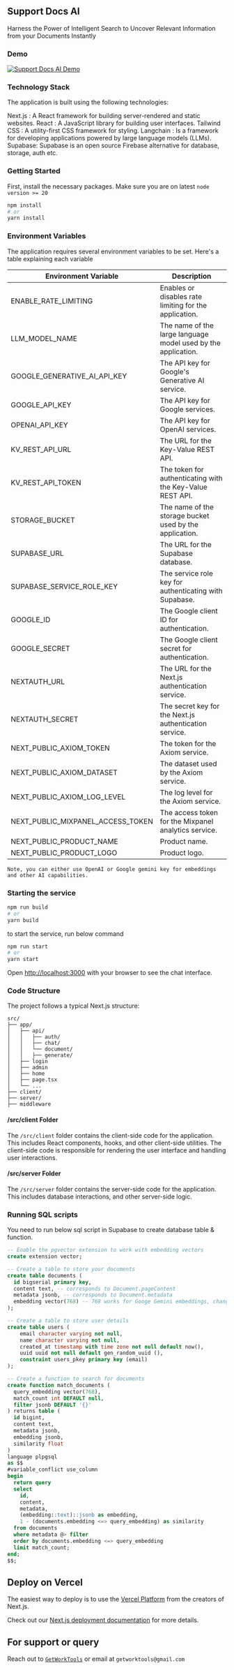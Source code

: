 ## Support Docs AI

Harness the Power of Intelligent Search to Uncover Relevant Information from your Documents Instantly

### Demo
[![Support Docs AI Demo](https://img.youtube.com/vi/Zjk71esceU0/0.jpg)](https://www.youtube.com/watch?v=Zjk71esceU0)

### Technology Stack
The application is built using the following technologies:

Next.js : A React framework for building server-rendered and static websites.
React : A JavaScript library for building user interfaces.
Tailwind CSS : A utility-first CSS framework for styling.
Langchain : Is a framework for developing applications powered by large language models (LLMs).
Supabase: Supabase is an open source Firebase alternative for database, storage, auth etc.

### Getting Started

First, install the necessary packages. Make sure you are on latest `node version >= 20`

```bash
npm install
# or
yarn install
```

### Environment Variables
The application requires several environment variables to be set. Here's a table explaining each variable

| Environment Variable                     | Description                                                   |
|------------------------------------------|---------------------------------------------------------------|
| ENABLE_RATE_LIMITING                     | Enables or disables rate limiting for the application.        |
| LLM_MODEL_NAME                           | The name of the large language model used by the application. |
| GOOGLE_GENERATIVE_AI_API_KEY             | The API key for Google's Generative AI service.              |
| GOOGLE_API_KEY                           | The API key for Google services.                              |
| OPENAI_API_KEY                           | The API key for OpenAI services.                              |
| KV_REST_API_URL                          | The URL for the Key-Value REST API.                          |
| KV_REST_API_TOKEN                        | The token for authenticating with the Key-Value REST API.    |
| STORAGE_BUCKET                           | The name of the storage bucket used by the application.       |
| SUPABASE_URL                             | The URL for the Supabase database.                            |
| SUPABASE_SERVICE_ROLE_KEY                | The service role key for authenticating with Supabase.        |
| GOOGLE_ID                                | The Google client ID for authentication.                      |
| GOOGLE_SECRET                            | The Google client secret for authentication.                  |
| NEXTAUTH_URL                             | The URL for the Next.js authentication service.              |
| NEXTAUTH_SECRET                          | The secret key for the Next.js authentication service.        |
| NEXT_PUBLIC_AXIOM_TOKEN                  | The token for the Axiom service.                              |
| NEXT_PUBLIC_AXIOM_DATASET                | The dataset used by the Axiom service.                        |
| NEXT_PUBLIC_AXIOM_LOG_LEVEL              | The log level for the Axiom service.                          |
| NEXT_PUBLIC_MIXPANEL_ACCESS_TOKEN        | The access token for the Mixpanel analytics service.          |
| NEXT_PUBLIC_PRODUCT_NAME                 | Product name.                                                 |
| NEXT_PUBLIC_PRODUCT_LOGO                 | Product logo.                                                 |

```
Note, you can either use OpenAI or Google gemini key for embeddings and other AI capabilities.
```

### Starting the service

```bash
npm run build
# or
yarn build
```

to start the service, run below command

```bash
npm run start
# or
yarn start
```

Open [http://localhost:3000](http://localhost:3000) with your browser to see the chat interface.


### Code Structure
The project follows a typical Next.js structure:

```
src/
├── app/
│   ├── api/
│   │   ├── auth/
│   │   ├── chat/
│   │   └── document/
│   │   ├── generate/
│   ├── login
│   ├── admin
│   ├── home
│   ├── page.tsx
│   └── ...
├── client/
├── server/
├── middleware
```

#### /src/client Folder
The `/src/client` folder contains the client-side code for the application. This includes React components, hooks, and other client-side utilities. The client-side code is responsible for rendering the user interface and handling user interactions.

#### /src/server Folder
The `/src/server` folder contains the server-side code for the application. This includes database interactions, and other server-side logic.

### Running SQL scripts
You need to run below sql script in Supabase to create database table & function.

```sql
-- Enable the pgvector extension to work with embedding vectors
create extension vector;

-- Create a table to store your documents
create table documents (
  id bigserial primary key,
  content text, -- corresponds to Document.pageContent
  metadata jsonb, -- corresponds to Document.metadata
  embedding vector(768) -- 768 works for Googe Gemini embeddings, change if needed
);

-- Create a table to store user details
create table users (
    email character varying not null,
    name character varying not null,
    created_at timestamp with time zone not null default now(),
    uuid uuid not null default gen_random_uuid (),
    constraint users_pkey primary key (email)
);

-- Create a function to search for documents
create function match_documents (
  query_embedding vector(768),
  match_count int DEFAULT null,
  filter jsonb DEFAULT '{}'
) returns table (
  id bigint,
  content text,
  metadata jsonb,
  embedding jsonb,
  similarity float
)
language plpgsql
as $$
#variable_conflict use_column
begin
  return query
  select
    id,
    content,
    metadata,
    (embedding::text)::jsonb as embedding,
    1 - (documents.embedding <=> query_embedding) as similarity
  from documents
  where metadata @> filter
  order by documents.embedding <=> query_embedding
  limit match_count;
end;
$$;
```

## Deploy on Vercel

The easiest way to deploy is to use the [Vercel Platform](https://vercel.com/new?utm_medium=default-template&filter=next.js&utm_source=create-next-app&utm_campaign=create-next-app-readme) from the creators of Next.js.

Check out our [Next.js deployment documentation](https://nextjs.org/docs/deployment) for more details.

## For support or query
Reach out to [`GetWorkTools`](https://getworktools.com) or email at `getworktools@gmail.com`


